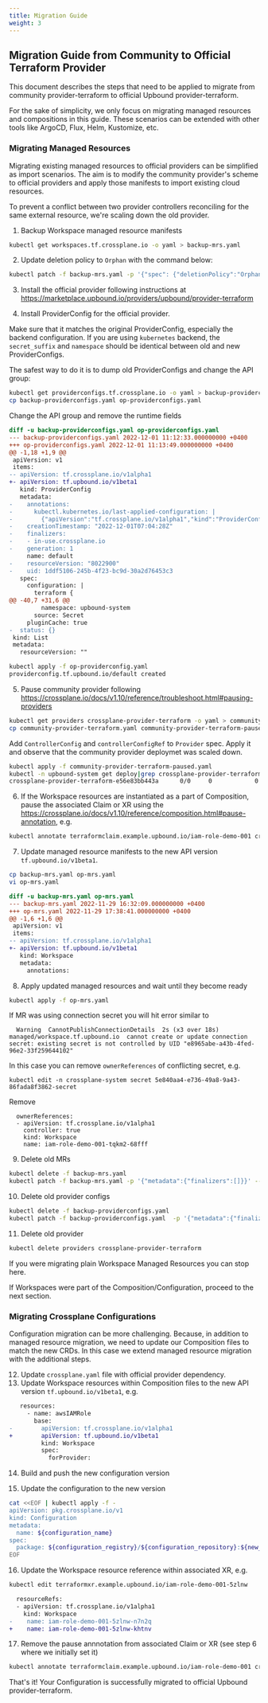 ```yaml
---
title: Migration Guide
weight: 3
---
```

## Migration Guide from Community to Official Terraform Provider

This document describes the steps that need to be applied to migrate from
community provider-terraform to official Upbound provider-terraform.

For the sake of simplicity, we only focus on migrating managed resources
and compositions in this guide. These scenarios can be extended
with other tools like ArgoCD, Flux, Helm, Kustomize, etc.

### Migrating Managed Resources

Migrating existing managed resources to official providers can be simplified
as import scenarios. The aim is to modify the community provider's scheme to official
providers and apply those manifests to import existing cloud resources.

To prevent a conflict between two provider controllers reconciling for the same external resource,
we're scaling down the old provider.


1) Backup Workspace managed resource manifests
```bash
kubectl get workspaces.tf.crossplane.io -o yaml > backup-mrs.yaml
```
2) Update deletion policy to `Orphan` with the command below:
```bash
kubectl patch -f backup-mrs.yaml -p '{"spec": {"deletionPolicy":"Orphan"}}' --type=merge
```
3) Install the official provider following instructions at https://marketplace.upbound.io/providers/upbound/provider-terraform

4) Install ProviderConfig for the official provider.

Make sure that it matches the original ProviderConfig, especially the backend configuration.
If you are using `kubernetes` backend, the `secret_suffix` and `namespace` should
be identical between old and new ProviderConfigs.

The safest way to do it is to dump old ProviderConfigs and change the API group:
```bash
kubectl get providerconfigs.tf.crossplane.io -o yaml > backup-providerconfigs.yaml
cp backup-providerconfigs.yaml op-providerconfigs.yaml
```
Change the API group and remove the runtime fields

```diff
diff -u backup-providerconfigs.yaml op-providerconfigs.yaml
--- backup-providerconfigs.yaml	2022-12-01 11:12:33.000000000 +0400
+++ op-providerconfigs.yaml	2022-12-01 11:13:49.000000000 +0400
@@ -1,18 +1,9 @@
 apiVersion: v1
 items:
-- apiVersion: tf.crossplane.io/v1alpha1
+- apiVersion: tf.upbound.io/v1beta1
   kind: ProviderConfig
   metadata:
-    annotations:
-      kubectl.kubernetes.io/last-applied-configuration: |
-        {"apiVersion":"tf.crossplane.io/v1alpha1","kind":"ProviderConfig","metadata":{"annotations":{},"name":"default"},"spec":{"configuration":"terraform {\n  backend \"kubernetes\" {\n    secret_suffix     = \"providerconfig-terraform-aws\"\n    namespace         = \"upbound-system\"\n    #in_cluster_config = true\n  }\n}\nprovider \"aws\" {\n  shared_credentials_file = \"aws-creds.ini\"\n  region = \"eu-central-1\"\n}\n","credentials":[{"filename":".git-credentials","secretRef":{"key":".git-credentials","name":"git-credentials","namespace":"upbound-system"},"source":"Secret"},{"filename":"aws-creds.ini","secretRef":{"key":"credentials","name":"aws-creds","namespace":"upbound-system"},"source":"Secret"}]}}
-    creationTimestamp: "2022-12-01T07:04:28Z"
-    finalizers:
-    - in-use.crossplane.io
-    generation: 1
     name: default
-    resourceVersion: "8022900"
-    uid: 1ddf5106-245b-4f23-bc9d-30a2d76453c3
   spec:
     configuration: |
       terraform {
@@ -40,7 +31,6 @@
         namespace: upbound-system
       source: Secret
     pluginCache: true
-  status: {}
 kind: List
 metadata:
   resourceVersion: ""
```

```bash
kubectl apply -f op-providerconfig.yaml
providerconfig.tf.upbound.io/default created
```

5) Pause community provider following https://crossplane.io/docs/v1.10/reference/troubleshoot.html#pausing-providers
```bash
kubectl get providers crossplane-provider-terraform -o yaml > community-provider-terraform.yaml
cp community-provider-terraform.yaml community-provider-terraform-paused.yaml
```
Add `ControllerConfig` and `controllerConfigRef` to `Provider` spec.
Apply it and observe that the community provider deploymet was scaled down.
```bash
kubectl apply -f community-provider-terraform-paused.yaml
kubectl -n upbound-system get deploy|grep crossplane-provider-terraform
crossplane-provider-terraform-e56e83bb443a      0/0     0            0           24m
```

6) If the Workspace resources are instantiated as a part of Composition, pause
the associated Claim or XR using the
https://crossplane.io/docs/v1.10/reference/composition.html#pause-annotation,
e.g.

```bash
kubectl annotate terraformclaim.example.upbound.io/iam-role-demo-001 crossplane.io/paused=true
```

7) Update managed resource manifests to the new API version `tf.upbound.io/v1beta1`.
```bash
cp backup-mrs.yaml op-mrs.yaml
vi op-mrs.yaml
```
```diff
diff -u backup-mrs.yaml op-mrs.yaml
--- backup-mrs.yaml	2022-11-29 16:32:09.000000000 +0400
+++ op-mrs.yaml	2022-11-29 17:38:41.000000000 +0400
@@ -1,6 +1,6 @@
 apiVersion: v1
 items:
-- apiVersion: tf.crossplane.io/v1alpha1
+- apiVersion: tf.upbound.io/v1beta1
   kind: Workspace
   metadata:
     annotations:
```

8) Apply updated managed resources and wait until they become ready
```bash
kubectl apply -f op-mrs.yaml
```
If MR was using connection secret you will hit error similar to
```
  Warning  CannotPublishConnectionDetails  2s (x3 over 18s)  managed/workspace.tf.upbound.io  cannot create or update connection secret: existing secret is not controlled by UID "e8965abe-a43b-4fed-96e2-33f259644102"
```

In this case you can remove `ownerReferences` of conflicting secret, e.g.

```
kubectl edit -n crossplane-system secret 5e840aa4-e736-49a8-9a43-86fada8f3862-secret
```

Remove
```
  ownerReferences:
  - apiVersion: tf.crossplane.io/v1alpha1
    controller: true
    kind: Workspace
    name: iam-role-demo-001-tqkm2-68fff
```

9) Delete old MRs
```bash
kubectl delete -f backup-mrs.yaml
kubectl patch -f backup-mrs.yaml -p '{"metadata":{"finalizers":[]}}' --type=merge
```
10) Delete old provider configs
```bash
kubectl delete -f backup-providerconfigs.yaml
kubectl patch -f backup-providerconfigs.yaml  -p '{"metadata":{"finalizers":[]}}' --type=merge
```
11) Delete old provider
```bash
kubectl delete providers crossplane-provider-terraform
```

If you were migrating plain Workspace Managed Resources you can stop here.

If Workspaces were part of the Composition/Configuration, proceed to the next
section.

### Migrating Crossplane Configurations

Configuration migration can be more challenging. Because, in addition to managed resource migration, we need to
update our Composition files to match the new CRDs. In this case we extend managed resource migration with the additional steps.

12) Update `crossplane.yaml` file with official provider dependency.
13) Update Workspace resources within Composition files to the new API version `tf.upbound.io/v1beta1`, e.g.
```diff
   resources:
     - name: awsIAMRole
       base:
-        apiVersion: tf.crossplane.io/v1alpha1
+        apiVersion: tf.upbound.io/v1beta1
         kind: Workspace
         spec:
           forProvider:
```
14) Build and push the new configuration version

15) Update the configuration to the new version
```bash
cat <<EOF | kubectl apply -f -
apiVersion: pkg.crossplane.io/v1
kind: Configuration
metadata:
  name: ${configuration_name}
spec:
  package: ${configuration_registry}/${configuration_repository}:${new_version}
EOF
```

16) Update the Workspace resource reference within associated XR, e.g.

```bash
kubectl edit terraformxr.example.upbound.io/iam-role-demo-001-5zlnw
```

```diff
  resourceRefs:
  - apiVersion: tf.crossplane.io/v1alpha1
    kind: Workspace
-    name: iam-role-demo-001-5zlnw-n7n2q
+    name: iam-role-demo-001-5zlnw-khtnv
```

17) Remove the pause annnotation from associated Claim or XR (see step 6 where we
initially set it)

```bash
kubectl annotate terraformclaim.example.upbound.io/iam-role-demo-001 crossplane.io/paused=false
```

That's it! Your Configuration is successfully migrated to official Upbound
provider-terraform.
